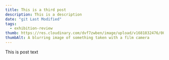 ```yaml
---
title: This is a third post
description: This is a description
date: "git Last Modified"
tags:
  - exhibition-review
thumb: https://res.cloudinary.com/dvf7zwben/image/upload/v1681832476/000541330005_iipoqv.jpg
thumbAlt: A blurring image of something taken with a film camera
---
```


This is post text
